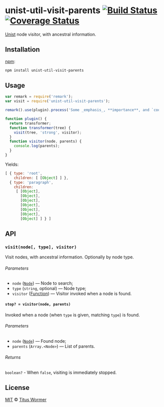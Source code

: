 # unist-util-visit-parents [![Build Status][build-badge]][build-page] [![Coverage Status][coverage-badge]][coverage-page]

[Unist][] node visitor, with ancestral information.

## Installation

[npm][]:

```bash
npm install unist-util-visit-parents
```

## Usage

```javascript
var remark = require('remark');
var visit = require('unist-util-visit-parents');

remark().use(plugin).process('Some _emphasis_, **importance**, and `code`.');

function plugin() {
  return transformer;
  function transformer(tree) {
    visit(tree, 'strong', visitor);
  }
  function visitor(node, parents) {
    console.log(parents);
  }
}
```

Yields:

```js
[ { type: 'root',
    children: [ [Object] ] },
  { type: 'paragraph',
    children:
     [ [Object],
       [Object],
       [Object],
       [Object],
       [Object],
       [Object],
       [Object] ] } ]
```

## API

### `visit(node[, type], visitor)`

Visit nodes, with ancestral information.  Optionally by node type.

###### Parameters

*   `node` ([`Node`][node]) — Node to search;
*   `type` (`string`, optional) — Node type;
*   `visitor` ([Function][visitor]) — Visitor invoked when a node is found.

#### `stop? = visitor(node, parents)`

Invoked when a node (when `type` is given, matching `type`) is found.

###### Parameters

*   `node` ([`Node`][node]) — Found node;
*   `parents` (`Array.<Node>`) — List of parents.

###### Returns

`boolean?` - When `false`, visiting is immediately stopped.

## License

[MIT][license] © [Titus Wormer][author]

<!-- Definition -->

[build-badge]: https://img.shields.io/travis/wooorm/unist-util-visit-parents.svg

[build-page]: https://travis-ci.org/wooorm/unist-util-visit-parents

[coverage-badge]: https://img.shields.io/codecov/c/github/wooorm/unist-util-visit-parents.svg

[coverage-page]: https://codecov.io/github/wooorm/unist-util-visit-parents?branch=master

[npm]: https://docs.npmjs.com/cli/install

[license]: LICENSE

[author]: http://wooorm.com

[unist]: https://github.com/wooorm/unist

[node]: https://github.com/wooorm/unist#node

[visitor]: #stop--visitornode-parents
